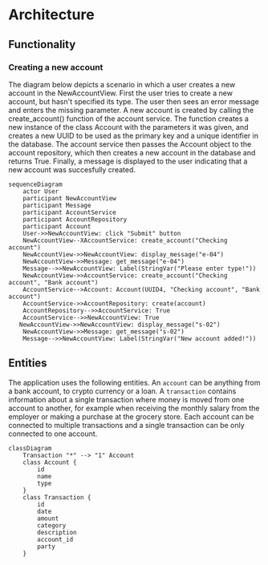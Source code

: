 # Architecture

## Functionality

### Creating a new account

The diagram below depicts a scenario in which a user creates a new account in the NewAccountView. First the user tries to create a new account, but hasn't specified its type. The user then sees an error message and enters the missing parameter. A new account is created by calling the create_account() function of the account service. The function creates a new instance of the class Account with the parameters it was given, and creates a new UUID to be used as the primary key and a unique identifier in the database. The account service then passes the Account object to the account repository, which then creates a new account in the database and returns True. Finally, a message is displayed to the user indicating that a new account was succesfully created.

```mermaid
sequenceDiagram
    actor User
    participant NewAccountView
    participant Message
    participant AccountService
    participant AccountRepository
    participant Account
    User->>NewAccountView: click "Submit" button
    NewAccountView--XAccountService: create_account("Checking account")
    NewAccountView->>NewAccountView: display_message("e-04")
    NewAccountView->>Message: get_message("e-04")
    Message-->>NewAccountView: Label(StringVar("Please enter type!"))
    NewAccountView->>AccountService: create_account("Checking account", "Bank account")
    AccountService-->Account: Account(UUID4, "Checking account", "Bank account")
    AccountService->>AccountRepository: create(account)
    AccountRepository-->>AccountService: True
    AccountService-->>NewAccountView: True
   NewAccountView->>NewAccountView: display_message("s-02")
    NewAccountView->>Message: get_message("s-02")
    Message-->>NewAccountView: Label(StringVar("New account added!"))
```

## Entities

The application uses the following entities. An `account` can be anything from a bank account, to crypto currency or a loan. A `transaction` contains information about a single transaction where money is moved from one account to another, for example when receiving the monthly salary from the employer or making a purchase at the grocery store. Each account can be connected to multiple transactions and a single transaction can be only connected to one account.

```mermaid
classDiagram
    Transaction "*" --> "1" Account
    class Account {
        id
        name
        type
    }
    class Transaction {
        id
        date
        amount
        category
        description
        account_id
        party
    }
```
